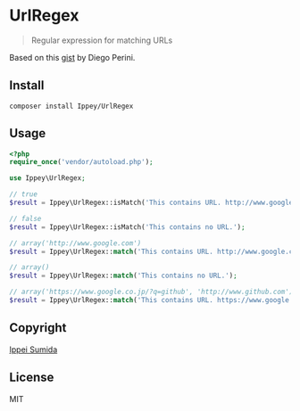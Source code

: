 # UrlRegex
> Regular expression for matching URLs

Based on this [gist](https://gist.github.com/dperini/729294) by Diego Perini.

## Install
```
composer install Ippey/UrlRegex
```

## Usage
```php
<?php
require_once('vendor/autoload.php');

use Ippey\UrlRegex;

// true
$result = Ippey\UrlRegex::isMatch('This contains URL. http://www.google.com');

// false
$result = Ippey\UrlRegex::isMatch('This contains no URL.');

// array('http://www.google.com')
$result = Ippey\UrlRegex::match('This contains URL. http://www.google.com');

// array()
$result = Ippey\UrlRegex::match('This contains no URL.');

// array('https://www.google.co.jp/?q=github', 'http://www.github.com')
$result = Ippey\UrlRegex::match('This contains URL. https://www.google.co.jp/?q=github and https://www.github.com');

```

## Copyright
[Ippei Sumida](github.com/Ippey/)

## License
MIT